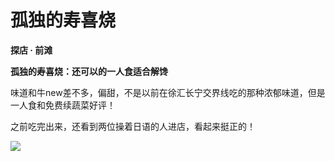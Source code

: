 # 孤独的寿喜烧

**探店 · 前滩**

**孤独的寿喜烧：还可以的一人食适合解馋**

味道和牛new差不多，偏甜，不是以前在徐汇长宁交界线吃的那种浓郁味道，但是一人食和免费续蔬菜好评！

之前吃完出来，还看到两位操着日语的人进店，看起来挺正的！

![](GuduDeShouxiShao.jpg)
